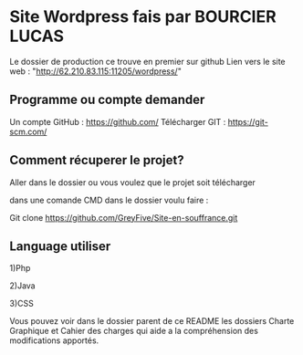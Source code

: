 # Site Wordpress fais par BOURCIER LUCAS
Le dossier de production ce trouve en premier sur github
Lien vers le site web : "http://62.210.83.115:11205/wordpress/"
## Programme ou compte demander 
Un compte GitHub : https://github.com/
Télécharger GIT : https://git-scm.com/


## Comment récuperer le projet?

Aller dans le dossier ou vous voulez que le projet soit télécharger

dans une comande CMD dans le dossier voulu faire : 

Git clone https://github.com/GreyFive/Site-en-souffrance.git

## Language utiliser

1)Php

2)Java

3)CSS

Vous pouvez voir dans le dossier parent de ce README les dossiers Charte Graphique et Cahier des charges qui aide a la compréhension des modifications apportés.
